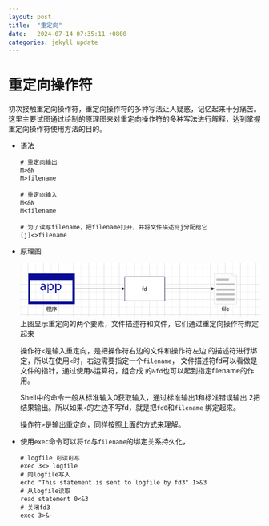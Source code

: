 ```yaml
---
layout: post
title:  "重定向"
date:   2024-07-14 07:35:11 +0800
categories: jekyll update
---
```


# 重定向操作符
初次接触重定向操作符，重定向操作符的多种写法让人疑惑，记忆起来十分痛苦。
这里主要试图通过绘制的原理图来对重定向操作符的多种写法进行解释，达到掌握
重定向操作符使用方法的目的。
- 语法
    ```shell
    # 重定向输出
    M>&N
    M>filename

    # 重定向输入
    M<&N
    M<filename

    # 为了读写filename，把filename打开，并将文件描述符j分配给它
    [j]<>filename
    ```
- 原理图

    ![img_2.png](pic/文件描述符的作用.png)
    上图显示重定向的两个要素，文件描述符和文件，它们通过重定向操作符绑定起来

    操作符```<```是输入重定向，是把操作符右边的文件和操作符左边
的描述符进行绑定，所以在使用```<```时，右边需要指定一个```filename```，
文件描述符fd可以看做是文件的指针，通过使用```&```运算符，组合成
的```&fd```也可以起到指定filename的作用。

    Shell中的命令一般从标准输入0获取输入，通过标准输出1和标准错误输出
2把结果输出。所以如果```<```的左边不写fd，就是把```fd0```和```filename```
绑定起来。

    操作符```>```是输出重定向，同样按照上面的方式来理解。
- 使用```exec```命令可以将```fd```与```filename```的绑定关系持久化，
    ```shell
    # logfile 可读可写
    exec 3<> logfile
    # 向logfile写入
    echo "This statement is sent to logfile by fd3" 1>&3
    # 从logfile读取
    read statement 0<&3
    # 关闭fd3
    exec 3>&-
    ```